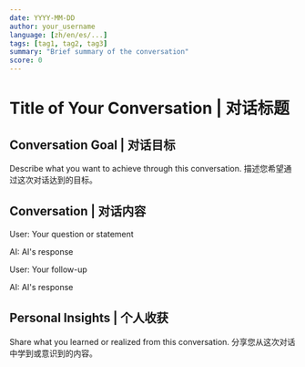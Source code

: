 ```yaml
---
date: YYYY-MM-DD
author: your_username
language: [zh/en/es/...]
tags: [tag1, tag2, tag3]
summary: "Brief summary of the conversation"
score: 0
---
```


# Title of Your Conversation | 对话标题

## Conversation Goal | 对话目标
Describe what you want to achieve through this conversation.
描述您希望通过这次对话达到的目标。

## Conversation | 对话内容

User: Your question or statement

AI: AI's response

User: Your follow-up

AI: AI's response

## Personal Insights | 个人收获
Share what you learned or realized from this conversation.
分享您从这次对话中学到或意识到的内容。
